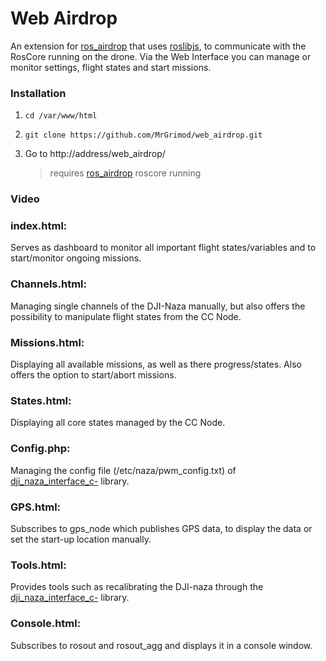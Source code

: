 # Web Airdrop

An extension for [ros_airdrop](https://github.com/MrGrimod/ros_airdrop) that uses [roslibjs](http://wiki.ros.org/roslibjs), to communicate with the RosCore running on the drone. Via the Web Interface you can manage or monitor settings, flight states and start missions.

### Installation

1. `cd /var/www/html` <br>

2. `git clone https://github.com/MrGrimod/web_airdrop.git` <br>

3. Go to http://address/web_airdrop/

   > requires [ros_airdrop](https://github.com/mrGrimod/ros_airdrop) roscore running

### Video

<Yt Video>

### index.html:

Serves as dashboard to monitor all important flight states/variables and to start/monitor ongoing missions.


### Channels.html:

Managing single channels of the DJI-Naza manually, but also offers the possibility to manipulate flight states from the CC Node.

### Missions.html:

Displaying all available missions, as well as there progress/states.
Also offers the option to start/abort missions.

### States.html:

Displaying all core states managed by the CC Node.

### Config.php:

Managing the config file (/etc/naza/pwm_config.txt) of [dji_naza_interface_c-](https://github.com/MrGrimod/dji_naza_interface_c-) library.

### GPS.html:

Subscribes to gps_node which publishes GPS data, to display the data or set the start-up location manually.

### Tools.html:

Provides tools such as recalibrating the DJI-naza through the [dji_naza_interface_c-](https://github.com/MrGrimod/dji_naza_interface_c-) library.

### Console.html:

Subscribes to rosout and rosout_agg and displays it in a console window.
